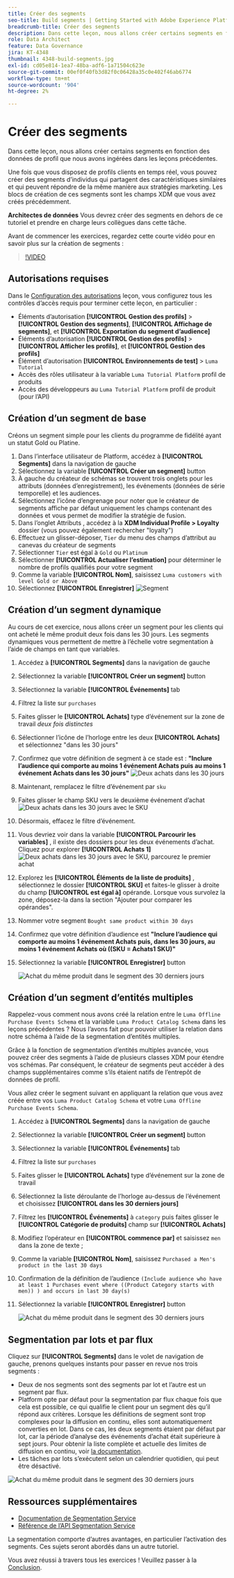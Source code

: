```yaml
---
title: Créer des segments
seo-title: Build segments | Getting Started with Adobe Experience Platform for Data Architects and Data Engineers
breadcrumb-title: Créer des segments
description: Dans cette leçon, nous allons créer certains segments en fonction des données de profil que nous avons ingérées dans les leçons précédentes.
role: Data Architect
feature: Data Governance
jira: KT-4348
thumbnail: 4348-build-segments.jpg
exl-id: cd05e814-1ea7-48ba-adf6-1a71504c623e
source-git-commit: 00ef0f40fb3d82f0c06428a35c0e402f46ab6774
workflow-type: tm+mt
source-wordcount: '904'
ht-degree: 2%

---
```


# Créer des segments

<!-- 30 min-->
Dans cette leçon, nous allons créer certains segments en fonction des données de profil que nous avons ingérées dans les leçons précédentes.

Une fois que vous disposez de profils clients en temps réel, vous pouvez créer des segments d’individus qui partagent des caractéristiques similaires et qui peuvent répondre de la même manière aux stratégies marketing. Les blocs de création de ces segments sont les champs XDM que vous avez créés précédemment.

**Architectes de données** Vous devrez créer des segments en dehors de ce tutoriel et prendre en charge leurs collègues dans cette tâche.

Avant de commencer les exercices, regardez cette courte vidéo pour en savoir plus sur la création de segments :
>[!VIDEO](https://video.tv.adobe.com/v/27254?learn=on)


## Autorisations requises

Dans le [Configuration des autorisations](configure-permissions.md) leçon, vous configurez tous les contrôles d’accès requis pour terminer cette leçon, en particulier :

* Éléments d’autorisation **[!UICONTROL Gestion des profils]** > **[!UICONTROL Gestion des segments]**, **[!UICONTROL Affichage de segments]**, et **[!UICONTROL Exportation du segment d’audience]**
* Éléments d’autorisation **[!UICONTROL Gestion des profils]** > **[!UICONTROL Afficher les profils]**, et **[!UICONTROL Gestion des profils]**
* Élément d’autorisation **[!UICONTROL Environnements de test]** > `Luma Tutorial`
* Accès des rôles utilisateur à la variable `Luma Tutorial Platform` profil de produits
* Accès des développeurs au `Luma Tutorial Platform` profil de produit (pour l’API)

## Création d’un segment de base

Créons un segment simple pour les clients du programme de fidélité ayant un statut Gold ou Platine.

1. Dans l’interface utilisateur de Platform, accédez à **[!UICONTROL Segments]** dans la navigation de gauche
1. Sélectionnez la variable **[!UICONTROL Créer un segment]** button
1. À gauche du créateur de schémas se trouvent trois onglets pour les attributs (données d’enregistrement), les événements (données de série temporelle) et les audiences.
1. Sélectionnez l’icône d’engrenage pour noter que le créateur de segments affiche par défaut uniquement les champs contenant des données et vous permet de modifier la stratégie de fusion.
1. Dans l’onglet Attributs , accédez à la **XDM Individual Profile > Loyalty** dossier (vous pouvez également rechercher &quot;loyalty&quot;)
1. Effectuez un glisser-déposer, `Tier` du menu des champs d’attribut au canevas du créateur de segments
1. Sélectionner `Tier` est égal à `Gold` ou `Platinum`
1. Sélectionner **[!UICONTROL Actualiser l’estimation]** pour déterminer le nombre de profils qualifiés pour votre segment
1. Comme la variable **[!UICONTROL Nom]**, saisissez `Luma customers with level Gold or Above`
1. Sélectionnez **[!UICONTROL Enregistrer]**
   ![Segment](assets/segment-goldOrAbove.png)

<!--## Build a sequential segment-->

## Création d’un segment dynamique

Au cours de cet exercice, nous allons créer un segment pour les clients qui ont acheté le même produit deux fois dans les 30 jours. Les segments dynamiques vous permettent de mettre à l’échelle votre segmentation à l’aide de champs en tant que variables.

1. Accédez à **[!UICONTROL Segments]** dans la navigation de gauche
1. Sélectionnez la variable **[!UICONTROL Créer un segment]** button
1. Sélectionnez la variable **[!UICONTROL Événements]** tab
1. Filtrez la liste sur `purchases`
1. Faites glisser le **[!UICONTROL Achats]** type d’événement sur la zone de travail _deux fois distinctes_
1. Sélectionner l’icône de l’horloge entre les deux **[!UICONTROL Achats]** et sélectionnez &quot;dans les 30 jours&quot;
1. Confirmez que votre définition de segment à ce stade est : **&quot;Inclure l’audience qui comporte au moins 1 événement Achats puis au moins 1 événement Achats dans les 30 jours&quot;**
   ![Deux achats dans les 30 jours](assets/segment-twoPurchases.png)
1. Maintenant, remplacez le filtre d’événement par `sku`
1. Faites glisser le champ SKU vers le deuxième événement d’achat
   ![Deux achats dans les 30 jours avec le SKU](assets/segment-twoPurchases-addSku.png)
1. Désormais, effacez le filtre d’événement.
1. Vous devriez voir dans la variable **[!UICONTROL Parcourir les variables]** , il existe des dossiers pour les deux événements d’achat. Cliquez pour explorer **[!UICONTROL Achats 1]**\
   ![Deux achats dans les 30 jours avec le SKU, parcourez le premier achat](assets/segment-twoPurchases-browsePurchaseOne.png)
1. Explorez les **[!UICONTROL Éléments de la liste de produits]** , sélectionnez le dossier **[!UICONTROL SKU]** et faites-le glisser à droite du champ **[!UICONTROL est égal à]** opérande. Lorsque vous survolez la zone, déposez-la dans la section &quot;Ajouter pour comparer les opérandes&quot;.
1. Nommer votre segment `Bought same product within 30 days`
1. Confirmez que votre définition d’audience est **&quot;Inclure l’audience qui comporte au moins 1 événement Achats puis, dans les 30 jours, au moins 1 événement Achats où ((SKU = Achats1 SKU)&quot;**
1. Sélectionnez la variable **[!UICONTROL Enregistrer]** button

   ![Achat du même produit dans le segment des 30 derniers jours](assets/segment-boughtSameProduct.png)

## Création d’un segment d’entités multiples

Rappelez-vous comment nous avons créé la relation entre le `Luma Offline Purchase Events Schema` et la variable `Luma Product Catalog Schema` dans les leçons précédentes ? Nous l’avons fait pour pouvoir utiliser la relation dans notre schéma à l’aide de la segmentation d’entités multiples.

Grâce à la fonction de segmentation d’entités multiples avancée, vous pouvez créer des segments à l’aide de plusieurs classes XDM pour étendre vos schémas. Par conséquent, le créateur de segments peut accéder à des champs supplémentaires comme s’ils étaient natifs de l’entrepôt de données de profil.

Vous allez créer le segment suivant en appliquant la relation que vous avez créée entre vos `Luma Product Catalog Schema` et votre `Luma Offline Purchase Events Schema`.

1. Accédez à **[!UICONTROL Segments]** dans la navigation de gauche
1. Sélectionnez la variable **[!UICONTROL Créer un segment]** button
1. Sélectionnez la variable **[!UICONTROL Événements]** tab
1. Filtrez la liste sur `purchases`
1. Faites glisser le **[!UICONTROL Achats]** type d’événement sur la zone de travail
1. Sélectionnez la liste déroulante de l’horloge au-dessus de l’événement et choisissez **[!UICONTROL dans les 30 derniers jours]**
1. Filtrez les **[!UICONTROL Événements]** à `category` puis faites glisser le **[!UICONTROL Catégorie de produits]** champ sur **[!UICONTROL Achats]**
1. Modifiez l’opérateur en **[!UICONTROL commence par]** et saisissez `men` dans la zone de texte ;
1. Comme la variable **[!UICONTROL Nom]**, saisissez `Purchased a Men's product in the last 30 days`
1. Confirmation de la définition de l’audience `(Include audience who have at least 1 Purchases event where ((Product Category starts with men)) ) and occurs in last 30 day(s)`
1. Sélectionnez la variable **[!UICONTROL Enregistrer]** button

   ![Achat du même produit dans le segment des 30 derniers jours](assets/segment-purchasedMens.png)

## Segmentation par lots et par flux

Cliquez sur **[!UICONTROL Segments]** dans le volet de navigation de gauche, prenons quelques instants pour passer en revue nos trois segments :

* Deux de nos segments sont des segments par lot et l’autre est un segment par flux.
* Platform opte par défaut pour la segmentation par flux chaque fois que cela est possible, ce qui qualifie le client pour un segment dès qu’il répond aux critères. Lorsque les définitions de segment sont trop complexes pour la diffusion en continu, elles sont automatiquement converties en lot. Dans ce cas, les deux segments étaient par défaut par lot, car la période d’analyse des événements d’achat était supérieure à sept jours. Pour obtenir la liste complète et actuelle des limites de diffusion en continu, voir [la documentation](https://experienceleague.adobe.com/docs/experience-platform/segmentation/ui/streaming-segmentation.html).
* Les tâches par lots s’exécutent selon un calendrier quotidien, qui peut être désactivé.

![Achat du même produit dans le segment des 30 derniers jours](assets/segment-review.png)

## Ressources supplémentaires

* [Documentation de Segmentation Service](https://experienceleague.adobe.com/docs/experience-platform/segmentation/home.html?lang=fr)
* [Référence de l’API Segmentation Service](https://www.adobe.io/experience-platform-apis/references/segmentation/)

La segmentation comporte d’autres avantages, en particulier l’activation des segments. Ces sujets seront abordés dans un autre tutoriel.

Vous avez réussi à travers tous les exercices ! Veuillez passer à la [Conclusion](conclusion.md).
